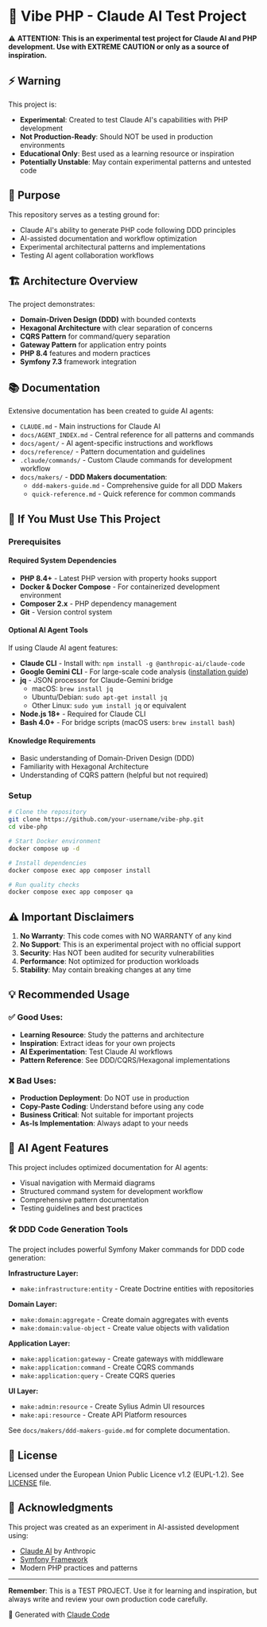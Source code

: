 # 🧪 Vibe PHP - Claude AI Test Project

⚠️ **ATTENTION: This is an experimental test project for Claude AI and PHP development. Use with EXTREME CAUTION or only as a source of inspiration.**

## ⚡ Warning

This project is:
- **Experimental**: Created to test Claude AI's capabilities with PHP development
- **Not Production-Ready**: Should NOT be used in production environments
- **Educational Only**: Best used as a learning resource or inspiration
- **Potentially Unstable**: May contain experimental patterns and untested code

## 🎯 Purpose

This repository serves as a testing ground for:
- Claude AI's ability to generate PHP code following DDD principles
- AI-assisted documentation and workflow optimization
- Experimental architectural patterns and implementations
- Testing AI agent collaboration workflows

## 🏗️ Architecture Overview

The project demonstrates:
- **Domain-Driven Design (DDD)** with bounded contexts
- **Hexagonal Architecture** with clear separation of concerns
- **CQRS Pattern** for command/query separation
- **Gateway Pattern** for application entry points
- **PHP 8.4** features and modern practices
- **Symfony 7.3** framework integration

## 📚 Documentation

Extensive documentation has been created to guide AI agents:
- `CLAUDE.md` - Main instructions for Claude AI
- `docs/AGENT_INDEX.md` - Central reference for all patterns and commands
- `docs/agent/` - AI agent-specific instructions and workflows
- `docs/reference/` - Pattern documentation and guidelines
- `.claude/commands/` - Custom Claude commands for development workflow
- `docs/makers/` - **DDD Makers documentation**:
  - `ddd-makers-guide.md` - Comprehensive guide for all DDD Makers
  - `quick-reference.md` - Quick reference for common commands

## 🚀 If You Must Use This Project

### Prerequisites

#### Required System Dependencies
- **PHP 8.4+** - Latest PHP version with property hooks support
- **Docker & Docker Compose** - For containerized development environment
- **Composer 2.x** - PHP dependency management
- **Git** - Version control system

#### Optional AI Agent Tools
If using Claude AI agent features:
- **Claude CLI** - Install with: `npm install -g @anthropic-ai/claude-code`
- **Google Gemini CLI** - For large-scale code analysis ([installation guide](https://github.com/google/generative-ai-cli))
- **jq** - JSON processor for Claude-Gemini bridge
  - macOS: `brew install jq`
  - Ubuntu/Debian: `sudo apt-get install jq`
  - Other Linux: `sudo yum install jq` or equivalent
- **Node.js 18+** - Required for Claude CLI
- **Bash 4.0+** - For bridge scripts (macOS users: `brew install bash`)

#### Knowledge Requirements
- Basic understanding of Domain-Driven Design (DDD)
- Familiarity with Hexagonal Architecture
- Understanding of CQRS pattern (helpful but not required)

### Setup
```bash
# Clone the repository
git clone https://github.com/your-username/vibe-php.git
cd vibe-php

# Start Docker environment
docker compose up -d

# Install dependencies
docker compose exec app composer install

# Run quality checks
docker compose exec app composer qa
```

## ⚠️ Important Disclaimers

1. **No Warranty**: This code comes with NO WARRANTY of any kind
2. **No Support**: This is an experimental project with no official support
3. **Security**: Has NOT been audited for security vulnerabilities
4. **Performance**: Not optimized for production workloads
5. **Stability**: May contain breaking changes at any time

## 💡 Recommended Usage

### ✅ Good Uses:
- **Learning Resource**: Study the patterns and architecture
- **Inspiration**: Extract ideas for your own projects
- **AI Experimentation**: Test Claude AI workflows
- **Pattern Reference**: See DDD/CQRS/Hexagonal implementations

### ❌ Bad Uses:
- **Production Deployment**: Do NOT use in production
- **Copy-Paste Coding**: Understand before using any code
- **Business Critical**: Not suitable for important projects
- **As-Is Implementation**: Always adapt to your needs

## 🤖 AI Agent Features

This project includes optimized documentation for AI agents:
- Visual navigation with Mermaid diagrams
- Structured command system for development workflow
- Comprehensive pattern documentation
- Testing guidelines and best practices

### 🛠️ DDD Code Generation Tools

The project includes powerful Symfony Maker commands for DDD code generation:

**Infrastructure Layer:**
- `make:infrastructure:entity` - Create Doctrine entities with repositories

**Domain Layer:**
- `make:domain:aggregate` - Create domain aggregates with events
- `make:domain:value-object` - Create value objects with validation

**Application Layer:**
- `make:application:gateway` - Create gateways with middleware
- `make:application:command` - Create CQRS commands
- `make:application:query` - Create CQRS queries

**UI Layer:**
- `make:admin:resource` - Create Sylius Admin UI resources
- `make:api:resource` - Create API Platform resources

See `docs/makers/ddd-makers-guide.md` for complete documentation.

## 📝 License

Licensed under the European Union Public Licence v1.2 (EUPL-1.2). See [LICENSE](LICENSE) file.

## 🙏 Acknowledgments

This project was created as an experiment in AI-assisted development using:
- [Claude AI](https://claude.ai) by Anthropic
- [Symfony Framework](https://symfony.com)
- Modern PHP practices and patterns

---

**Remember**: This is a TEST PROJECT. Use it for learning and inspiration, but always write and review your own production code carefully.

🤖 Generated with [Claude Code](https://claude.ai/code)